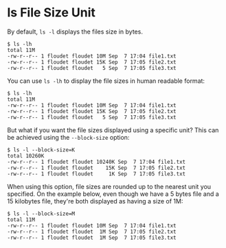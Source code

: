 # ls File Size Unit 

By default, `ls -l` displays the files size in bytes.

```
$ ls -lh
total 11M
-rw-r--r-- 1 floudet floudet 10M Sep  7 17:04 file1.txt
-rw-r--r-- 1 floudet floudet 15K Sep  7 17:05 file2.txt
-rw-r--r-- 1 floudet floudet   5 Sep  7 17:05 file3.txt
```

You can use `ls -lh` to display the file sizes in human readable format:

```
$ ls -lh
total 11M
-rw-r--r-- 1 floudet floudet 10M Sep  7 17:04 file1.txt
-rw-r--r-- 1 floudet floudet 15K Sep  7 17:05 file2.txt
-rw-r--r-- 1 floudet floudet   5 Sep  7 17:05 file3.txt
```

But what if you want the file sizes displayed using a specific unit? This can be achieved using the `--block-size` option:

```
$ ls -l --block-size=K
total 10260K
-rw-r--r-- 1 floudet floudet 10240K Sep  7 17:04 file1.txt
-rw-r--r-- 1 floudet floudet    15K Sep  7 17:05 file2.txt
-rw-r--r-- 1 floudet floudet     1K Sep  7 17:05 file3.txt
```

When using this option, file sizes are rounded up to the nearest unit you specified. On the example below, even though we have a 5 bytes file and a 15 kilobytes file, they're both displayed as having a size of 1M:

```
$ ls -l --block-size=M
total 11M
-rw-r--r-- 1 floudet floudet 10M Sep  7 17:04 file1.txt
-rw-r--r-- 1 floudet floudet  1M Sep  7 17:05 file2.txt
-rw-r--r-- 1 floudet floudet  1M Sep  7 17:05 file3.txt
```

